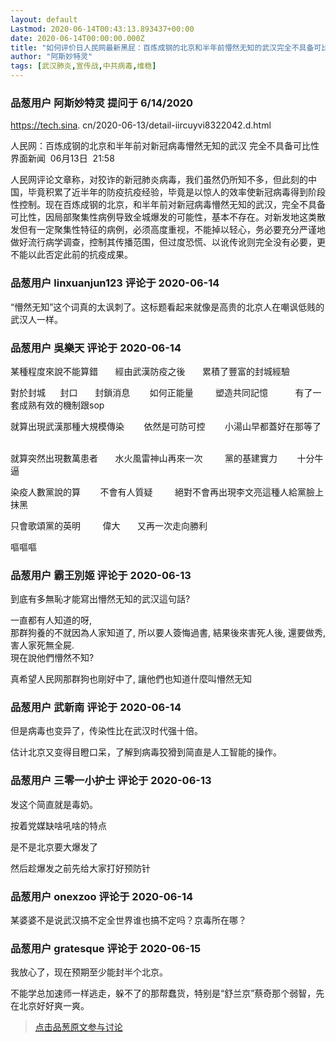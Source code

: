 ```yaml
---
layout: default
Lastmod: 2020-06-14T00:43:13.893437+00:00
date: 2020-06-14T00:00:00.000Z
title: "如何评价日人民网最新黑屁：百炼成钢的北京和半年前懵然无知的武汉完全不具备可比性？"
author: "阿斯妙特灵"
tags: [武汉肺炎,宣传战,中共病毒,维稳]
---
```



### 品葱用户 **阿斯妙特灵** 提问于 6/14/2020
    
https://tech.sina. cn/2020-06-13/detail-iircuyvi8322042.d.html  
  
人民网：百炼成钢的北京和半年前对新冠病毒懵然无知的武汉 完全不具备可比性  
界面新闻  06月13日  21:58  
  
人民网评论文章称，对狡诈的新冠肺炎病毒，我们虽然仍所知不多，但此刻的中国，毕竟积累了近半年的防疫抗疫经验，毕竟是以惊人的效率使新冠病毒得到阶段性控制。现在百炼成钢的北京，和半年前对新冠病毒懵然无知的武汉，完全不具备可比性，因局部聚集性病例导致全城爆发的可能性，基本不存在。对新发地这类散发但有一定聚集性特征的病例，必须高度重视，不能掉以轻心，务必要充分严谨地做好流行病学调查，控制其传播范围，但过度恐慌、以讹传讹则完全没有必要，更不能以此否定此前的抗疫成果。
    
                

### 品葱用户 **linxuanjun123** 评论于 2020-06-14
        
“懵然无知”这个词真的太讽刺了。这标题看起来就像是高贵的北京人在嘲讽低贱的武汉人一样。
        
                

### 品葱用户 **吳樂天** 评论于 2020-06-14
        
某種程度來說不能算錯       經由武漢防疫之後       累積了豐富的封城經驗         
  
對於封城      封口       封鎖消息        如何正能量         塑造共同記憶           有了一套成熟有效的機制跟sop  
  
就算出現武漢那種大規模傳染        依然是可防可控        小湯山早都蓋好在那等了           
  
就算突然出現數萬患者       水火風雷神山再來一次         黨的基建實力        十分牛逼  
  
染疫人數黨說的算        不會有人質疑         絕對不會再出現李文亮這種人給黨臉上抹黑  
  
只會歌頌黨的英明         偉大       又再一次走向勝利  
  
嘔嘔嘔
        
                

### 品葱用户 **霸王別姬** 评论于 2020-06-13
        
到底有多無恥才能寫出懵然无知的武汉這句話?  
  
一直都有人知道的呀,   
那群狗養的不就因為人家知道了, 所以要人簽悔過書, 結果後來害死人後, 還要做秀, 害人家死無全屍.   
現在說他們懵然不知?   
  
真希望人民网那群狗也剛好中了, 讓他們也知道什麼叫懵然无知
        
                

### 品葱用户 **武新南** 评论于 2020-06-14
        
但是病毒也变异了，传染性比在武汉时代强十倍。  
  
估计北京又变得目瞪口呆，了解到病毒狡猾到简直是人工智能的操作。
        
                

### 品葱用户 **三零一小护士** 评论于 2020-06-13
        
发这个简直就是毒奶。  
  
按着党媒缺啥吼啥的特点  
  
是不是北京要大爆发了  
  
然后趁爆发之前先给大家打好预防针
        
                

### 品葱用户 **onexzoo** 评论于 2020-06-14
        
某婆婆不是说武汉搞不定全世界谁也搞不定吗？京毒所在哪？
        
                

### 品葱用户 **gratesque** 评论于 2020-06-15
        
我放心了，现在预期至少能封半个北京。  
  
不能学总加速师一样逃走，躲不了的那帮蠢货，特别是“舒兰京”蔡奇那个弱智，先在北京好好爽一爽。
        
                





> [点击品葱原文参与讨论](https://pincong.rocks/question/27238)


